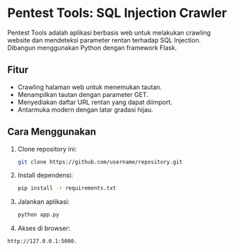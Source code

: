 # Pentest Tools: SQL Injection Crawler

Pentest Tools adalah aplikasi berbasis web untuk melakukan crawling website dan mendeteksi parameter rentan terhadap SQL Injection. Dibangun menggunakan Python dengan framework Flask.

## Fitur
- Crawling halaman web untuk menemukan tautan.
- Menampilkan tautan dengan parameter GET.
- Menyediakan daftar URL rentan yang dapat diimport.
- Antarmuka modern dengan latar gradasi hijau.

## Cara Menggunakan
1. Clone repository ini:
   ```bash
   git clone https://github.com/username/repository.git

2. Install dependensi:
   ```bash
   pip install -r requirements.txt

3. Jalankan aplikasi:
   ```bash
   python app.py

4. Akses di browser:
  ```bash
  http://127.0.0.1:5000.
